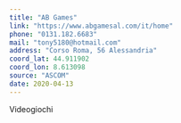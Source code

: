 ```yaml
---
title: "AB Games"
link: "https://www.abgamesal.com/it/home"
phone: "0131.182.6683"
mail: "tony5180@hotmail.com"
address: "Corso Roma, 56 Alessandria"
coord_lat: 44.911902
coord_lon: 8.613098
source: "ASCOM"
date: 2020-04-13
---
```


Videogiochi